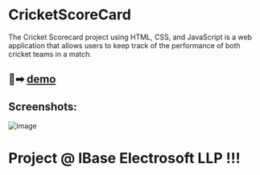 # CricketScoreCard
The Cricket Scorecard project using HTML, CSS, and JavaScript is a web application that allows users to keep track of the performance of both cricket teams in a match.


## 🔗➡ [demo](https://rutiktorambe.github.io/CricketScoreCard)


## Screenshots:
![image](https://github.com/Rutiktorambe/CricketScoreCard/assets/114429614/52e25be5-593e-42d1-aefe-2a78c17f3eae)


# Project @ IBase Electrosoft LLP !!!
